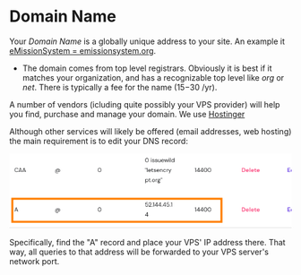# Domain Name

Your *Domain Name* is a globally unique address to your site. An example it [eMissionSystem = emissionsystem.org](emissionsystem.org).

* The domain comes from top level registrars. Obviously it is best if it matches your organization, and has a recognizable top level like *org* or *net*. There is typically a fee for the name ($15-$30 /yr).

A number of vendors (icluding quite possibly your VPS provider) will help you find, purchase and manage your domain. We use [Hostinger](https://www.hostinger.com/domain-name-search)

Although other services will likely be offered (email addresses, web hosting) the main requirement is to edit your DNS record:

![](images/DNS.png)

Specifically, find the "A" record and place your VPS' IP address there. That way, all queries to that address will be forwarded to your VPS server's network port.
